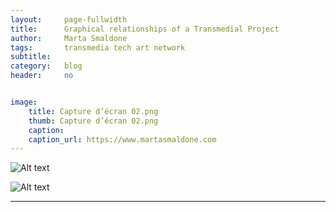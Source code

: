 ```yaml
---
layout:     page-fullwidth
title:      Graphical relationships of a Transmedial Project
author:     Marta Smaldone
tags: 		transmedia tech art network
subtitle:  	
category:   blog
header:     no


image:
    title: Capture d’écran 02.png
    thumb: Capture d’écran 02.png
    caption: 
    caption_url: https://www.martasmaldone.com
---
```

<!-- Start Writing Below in Markdown -->

![Alt text](http://www.martasmaldone.com/images/screenshot.png)

![Alt text](http://www.martasmaldone.com/images/IMG_2019022.jpg)



---


